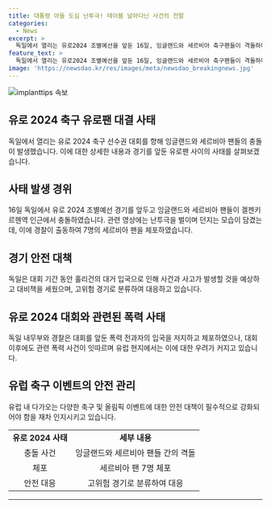 ```yaml
---
title: 대통령 아들 도심 난투극! 테이블 날아다닌 사건의 전말
categories:
  - News
excerpt: >
  독일에서 열리는 유로2024 조별예선을 앞둔 16일, 잉글랜드와 세르비아 축구팬들이 격돌하며 난투극을 벌였다. 경찰은 7명을 체포했고, 세르비아 대통령의 아들 또한 난투극에 가담했다. 이로써 대량의 경찰 강화가 독일 내 국경과 주요 지역에 이뤄지고 있으며, 파리올림픽의 치안에도 우려가 나오고 있다. 유로2024 대회 기간 동안 훌리건의 대거 입국으로 인한 사건 사고가 우려되며, 고위험 경기가 분류되는 등 대비책을 강구하고 있다.
feature_text: >
  독일에서 열리는 유로2024 조별예선을 앞둔 16일, 잉글랜드와 세르비아 축구팬들이 격돌하며 난투극을 벌였다. 경찰은 7명을 체포했고, 세르비아 대통령의 아들 또한 난투극에 가담했다. 이로써 대량의 경찰 강화가 독일 내 국경과 주요 지역에 이뤄지고 있으며, 파리올림픽의 치안에도 우려가 나오고 있다. 유로2024 대회 기간 동안 훌리건의 대거 입국으로 인한 사건 사고가 우려되며, 고위험 경기가 분류되는 등 대비책을 강구하고 있다.
image: 'https://newsdao.kr/res/images/meta/newsdao_breakingnews.jpg'
---
```


<p><img src="https://newsdao.kr/res/images/meta/newsdao_breakingnews.jpg" alt="implanttips 속보" /></p>

<h2 data-ke-size="size26">유로 2024 축구 유로팬 대결 사태</h2>

<p data-ke-size="size16">독일에서 열리는 유로 2024 축구 선수권 대회를 향해 잉글랜드와 세르비아 팬들의 충돌이 발생했습니다. 이에 대한 상세한 내용과 경기를 앞둔 유로팬 사이의 사태를 살펴보겠습니다.</p>

<h2 data-ke-size="size24">사태 발생 경위</h2>

<p data-ke-size="size16">16일 독일에서 유로 2024 조별예선 경기를 앞두고 잉글랜드와 세르비아 팬들이 겔젠키르헨역 인근에서 충돌하였습니다. 관련 영상에는 난투극을 벌이며 던지는 모습이 담겼는데, 이에 경찰이 출동하여 7명의 세르비아 팬을 체포하였습니다.</p>

<h2 data-ke-size="size24">경기 안전 대책</h2>

<p data-ke-size="size16">독일은 대회 기간 동안 훌리건의 대거 입국으로 인해 사건과 사고가 발생할 것을 예상하고 대비책을 세웠으며, 고위험 경기로 분류하여 대응하고 있습니다.</p>

<h2 data-ke-size="size24">유로 2024 대회와 관련된 폭력 사태</h2>

<p data-ke-size="size16">독일 내무부와 경찰은 대회를 앞둔 폭력 전과자의 입국을 저지하고 체포하였으나, 대회 이후에도 관련 폭력 사건이 잇따르며 유럽 현지에서는 이에 대한 우려가 커지고 있습니다.</p>

<h2 data-ke-size="size24">유럽 축구 이벤트의 안전 관리</h2>

<p data-ke-size="size16">유럽 내 다가오는 다양한 축구 및 올림픽 이벤트에 대한 안전 대책이 필수적으로 강화되어야 함을 재차 인지시키고 있습니다.</p>

<table>
  <tr>
    <td style="text-align: center; height: 17px;"><b>유로 2024 사태</b></td>
    <td style="text-align: center; height: 17px;"><b>세부 내용</b></td>
  </tr>
  <tr>
    <td style="text-align: center; height: 17px;">충돌 사건</td>
    <td style="text-align: center; height: 17px;">잉글랜드와 세르비아 팬들 간의 격돌</td>
  </tr>
  <tr>
    <td style="text-align: center; height: 17px;">체포</td>
    <td style="text-align: center; height: 17px;">세르비아 팬 7명 체포</td>
  </tr>
  <tr>
    <td style="text-align: center; height: 17px;">안전 대응</td>
    <td style="text-align: center; height: 17px;">고위험 경기로 분류하여 대응</td>
  </tr>
</table>

<p><hr></p>

